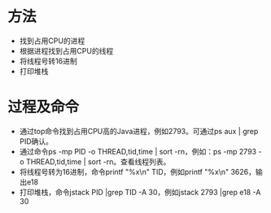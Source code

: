 # 方法

* 找到占用CPU的进程
* 根据进程找到占用CPU的线程
* 将线程号转16进制
* 打印堆栈

# 过程及命令

* 通过top命令找到占用CPU高的Java进程，例如2793。可通过ps aux | grep PID确认。
* 通过命令ps -mp PID -o THREAD,tid,time | sort -rn，例如：ps -mp 2793 -o THREAD,tid,time | sort -rn。查看线程列表。
* 将线程号转为16进制，命令printf "%x\n" TID，例如printf "%x\n" 3626，输出e18
* 打印堆栈，命令jstack PID |grep TID -A 30，例如jstack 2793 |grep e18 -A 30
